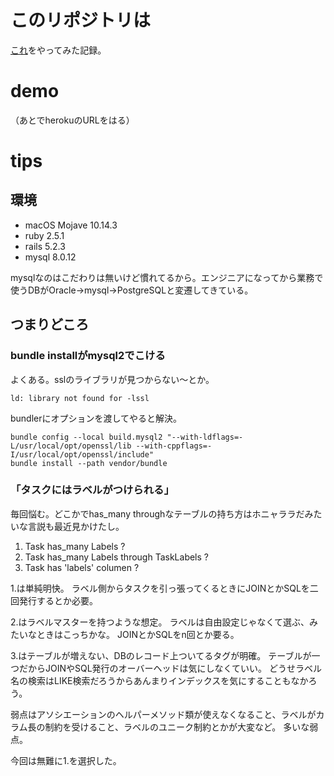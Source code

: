 # このリポジトリは
[これ](https://github.com/everyleaf/el-training/blob/master/docs/el-training.md)をやってみた記録。

# demo
（あとでherokuのURLをはる）

# tips
## 環境
  * macOS Mojave 10.14.3
  * ruby 2.5.1
  * rails 5.2.3
  * mysql 8.0.12

mysqlなのはこだわりは無いけど慣れてるから。エンジニアになってから業務で使うDBがOracle→mysql→PostgreSQLと変遷してきている。

## つまりどころ
### bundle installがmysql2でこける
よくある。sslのライブラリが見つからない〜とか。
```
ld: library not found for -lssl
```
bundlerにオプションを渡してやると解決。
```
bundle config --local build.mysql2 "--with-ldflags=-L/usr/local/opt/openssl/lib --with-cppflags=-I/usr/local/opt/openssl/include"
bundle install --path vendor/bundle
```

### 「タスクにはラベルがつけられる」
毎回悩む。どこかでhas_many throughなテーブルの持ち方はホニャララだみたいな言説も最近見かけたし。

  1. Task has_many Labels ?
  2. Task has_many Labels through TaskLabels ?
  3. Task has 'labels' columen ?

1.は単純明快。
ラベル側からタスクを引っ張ってくるときにJOINとかSQLを二回発行するとか必要。

2.はラベルマスターを持つような想定。
ラベルは自由設定じゃなくて選ぶ、みたいなときはこっちかな。
JOINとかSQLをn回とか要る。

3.はテーブルが増えない、DBのレコード上ついてるタグが明確。
テーブルが一つだからJOINやSQL発行のオーバーヘッドは気にしなくていい。
どうせラベル名の検索はLIKE検索だろうからあんまりインデックスを気にすることもなかろう。

弱点はアソシエーションのヘルパーメソッド類が使えなくなること、ラベルがカラム長の制約を受けること、ラベルのユニーク制約とかが大変など。
多いな弱点。

今回は無難に1.を選択した。

